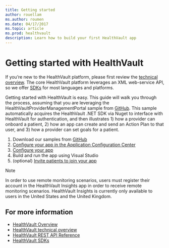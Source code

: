 ```yaml
---
title: Getting started 
author: rouellam
ms.author: roumen
ms.date: 04/17/2017
ms.topic: article
ms.prod: healthvault
description: Learn how to build your first HealthVault app
---
```


Getting started with HealthVault
===============

If you’re new to the HealthVault platform, please first review the [technical overview](https://go.microsoft.com/fwlink/?linkid=839408). The core HealthVault platform leverages an XML web-service API, so we offer [SDKs](/healthvault/#pivot=sdkstools) for most languages and platforms.

Getting started with HealthVault is easy. This guide will walk you through the process, assuming that you are leveraging the HealthVaultProviderManagementPortal sample from [GitHub](https://go.microsoft.com/fwlink/?linkid=839405). This sample automatically acquires the HealthVault .NET SDK via Nuget to interface with HealthVault for authentication, and then illustrates 1) how a provider can onboard a patient, 2) how an app can create and send an Action Plan to that user, and 3) how a provider can set goals for a patient.

1. Download our samples from [GitHub](https://go.microsoft.com/fwlink/?linkid=839405)
2. [Configure your app in the Application Configuration Center](/healthvault/getting-started/configuring-new-app-acc)
3. [Configure your app](/healthvault/getting-started/update-app-configurations)
4. Build and run the app using Visual Studio
5. (optional) [Invite patients to join your app](/healthvault/getting-started/invite-patients)

> [!NOTE]
> In order to use remote monitoring scenarios, users must register their account in the HealthVault Insights app in order to receive remote monitoring scenarios. HealthVault Insights is currently only available to users in the United States and the United Kingdom.


For more information
--------------------

-   [HealthVault Overview](https://www.healthvault.com/us/en)
-   [HealthVault technical overview](https://go.microsoft.com/fwlink/?linkid=839408)
-   [HealthVault REST API Reference](https://go.microsoft.com/fwlink/?linkid=839407)
-   [HealthVault SDKs](https://go.microsoft.com/fwlink/?linkid=839410)

